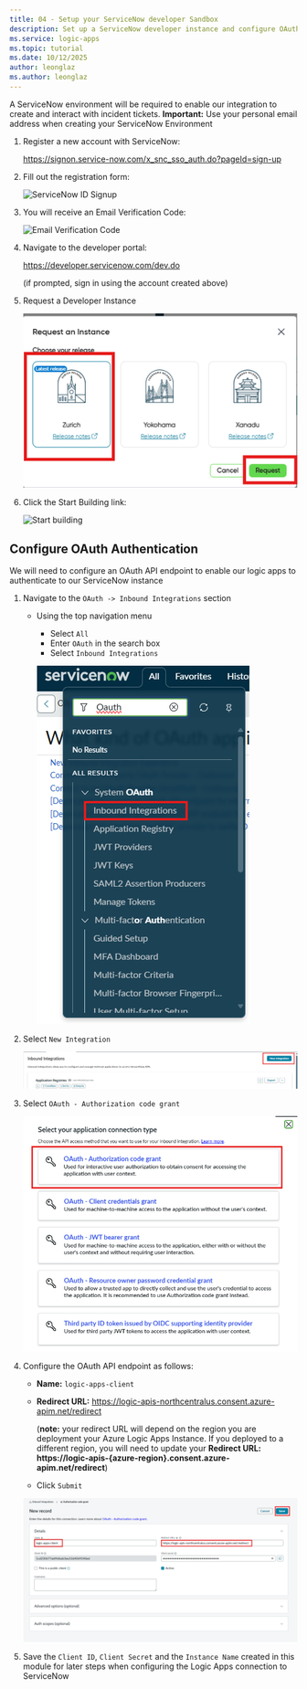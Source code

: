 ```yaml
---
title: 04 - Setup your ServiceNow developer Sandbox
description: Set up a ServiceNow developer instance and configure OAuth for Logic Apps integration.
ms.service: logic-apps
ms.topic: tutorial
ms.date: 10/12/2025
author: leonglaz
ms.author: leonglaz
---
```


A ServiceNow environment will be required to enable our integration to create and interact with incident tickets.
**Important:** Use your personal email address  when creating your ServiceNow Environment

1. Register a new account with ServiceNow:

    https://signon.service-now.com/x_snc_sso_auth.do?pageId=sign-up

1. Fill out the registration form:

    ![ServiceNow ID Signup](./images/02_01_signup_servicenow_id.png "Signup")

1. You will receive an Email Verification Code:

    ![Email Verification Code](./images/02_02_email_verificaiton_code.png "Verify your account")

1. Navigate to the developer portal: 

     https://developer.servicenow.com/dev.do

    (if prompted, sign in using the account created above)

1. Request a Developer Instance

    ![Request Developer Instance](./images/02_03_request_developer_instance.png)

1. Click the Start Building link:

    ![Start building](./images/02_04_start_building.png)

## Configure OAuth Authentication 
We will need to configure an OAuth API endpoint to enable our logic apps to authenticate to our ServiceNow instance

1. Navigate to the `OAuth -> Inbound Integrations` section
    - Using the top navigation menu
      - Select `All`
      - Enter `OAuth` in the search box
      - Select `Inbound Integrations`

      ![Menu OAuth Inbound Integrations](./images/02_05_menu_inbound_integrations.png "menu oauth inbound integrations")

1. Select `New Integration`

    ![New Integration](./images/02_06_inbound_integrations_new_integration.png "new integration")


1. Select `OAuth - Authorization code grant`
  
    ![Create OAuth Authorization Grant](./images/02_07_create_oauth_authorization_grant.png "create oauth api endpoint")

1. Configure the OAuth API endpoint as follows:
    - **Name:** `logic-apps-client`
    - **Redirect URL:** https://logic-apis-northcentralus.consent.azure-apim.net/redirect
     
       (**note:** your redirect URL will depend on the region you are deployment your Azure Logic Apps Instance. If you deployed to a different region, you will need to update your **Redirect URL:  https://logic-apis-{azure-region}.consent.azure-apim.net/redirect**)
     - Click `Submit`

    ![Configure OAuth API Endpoint](./images/02_08_oauth_authorization_code_grant_config.png "configure oauth api endpoint")

1. Save the `Client ID`, `Client Secret` and the `Instance Name` created in this module for later steps when configuring the Logic Apps connection to ServiceNow

